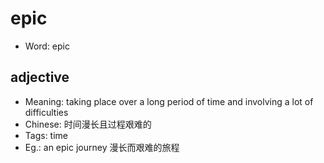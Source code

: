 # epic

- Word: epic

## adjective

- Meaning: taking place over a long period of time and involving a lot of difficulties
- Chinese: 时间漫长且过程艰难的
- Tags: time
- Eg.: an epic journey 漫长而艰难的旅程

